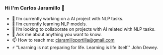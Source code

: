 ### Hi I'm Carlos Jaramillo 👋

<!--
**Carlosaj18/carlosaj18** is a ✨ _special_ ✨ repository because its `README.md` (this file) appears on your GitHub profile.

Here are some ideas to get you started:
-->

- 🔭 I’m currently working on a AI project with NLP tasks. 
- 🌱 I’m currently learning NLP models. 
- 👯 I’m looking to collaborate on projects with AI related with NLP tasks. 
- 💬 Ask me about anything you want to know. 
- 📫 How to reach me: cjaramilloportilla@gmail.com
- ⚡ "Learning is not preparing for life. Learning is life itself." John Dewey.

